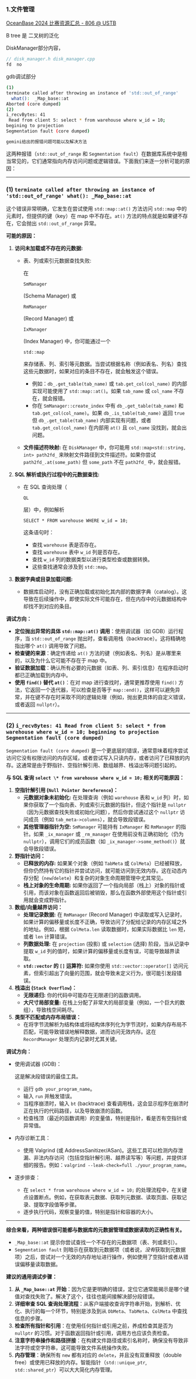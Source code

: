 ### 1.文件管理

[OceanBase 2024 比赛资源汇总 - 806 @ USTB](https://ustb-806.github.io/blogs/2024/11/oceanbase/)

B tree 是 二叉树的泛化

DiskManager部分内容，

```cpp
// disk_manager.h disk_manager.cpp
fd  no
```

gdb调试部分

```bash
(1)
terminate called after throwing an instance of 'std::out_of_range'
  what():  _Map_base::at
Aborted (core dumped)
(2)
i_recvBytes: 41 
 Read from client 5: select * from warehouse where w_id = 10;
begining to projection
Segmentation fault (core dumped)
```

```bash
gemini给出的报错问题可能以及解决方法
```

这两种报错（`std::out_of_range` 和 `Segmentation fault`）在数据库系统中是相当常见的，它们通常指向内存访问问题或逻辑错误。下面我们来逐一分析可能的原因：

------

### (1) `terminate called after throwing an instance of 'std::out_of_range' what(): _Map_base::at`

这个错误非常明确，它发生在尝试使用 `std::map::at()` 方法访问 `std::map` 中的元素时，但提供的键（key）在 map 中不存在。`at()` 方法的特点就是如果键不存在，它会抛出 `std::out_of_range` 异常。

**可能的原因：**

1. **访问未加载或不存在的元数据:**

   - 表、列或索引元数据查找失败:

      在 

     ```
     SmManager
     ```

      (Schema Manager) 或 

     ```
     RmManager
     ```

      (Record Manager) 或 

     ```
     IxManager
     ```

      (Index Manager) 中，你可能通过一个 

     ```
     std::map
     ```

      来存储表、列、索引等元数据。当尝试根据名称（例如表名、列名）查找这些元数据时，如果对应的条目不存在，就会触发这个错误。

     - 例如：`db_.get_table(tab_name)` 或 `tab.get_col(col_name)` 的内部实现可能使用了 `std::map::at()`。如果 `tab_name` 或 `col_name` 不存在，就会报错。
     - 你在 `SmManager::create_index` 中有 `db_.get_table(tab_name)` 和 `tab.get_col(col_name)`。如果 `db_.is_table(tab_name)` 返回 `true` 但 `db_.get_table(tab_name)` 内部实现有问题，或者 `tab.get_col(col_name)` 在内部用 `at()` 且 `col_name` 没找到，就会出问题。

   - **文件描述符映射:** 在 `DiskManager` 中，你可能用 `std::map<std::string, int> path2fd_` 来映射文件路径到文件描述符。如果你尝试 `path2fd_.at(some_path)` 但 `some_path` 不在 `path2fd_` 中，就会报错。

2. **SQL 解析或执行过程中的元数据查找:**

   - 在 SQL 查询处理（

     ```
     QL
     ```

      层）中，例如解析 

     ```
     SELECT * FROM warehouse WHERE w_id = 10;
     ```

      这条语句时：

     - 查找 `warehouse` 表是否存在。
     - 查找 `warehouse` 表中 `w_id` 列是否存在。
     - 查找 `w_id` 列的数据类型以进行类型检查或数据转换。
     - 这些查找通常会涉及到 `std::map`。

3. **数据字典或目录加载问题:**

   - 数据库启动时，没有正确加载或初始化其内部的数据字典（catalog）。这导致在后续操作中，即使实际文件可能存在，但在内存中的元数据结构中却找不到对应的条目。

**调试方向：**

- **定位抛出异常的具体 `std::map::at()` 调用**：使用调试器（如 GDB）运行程序，当 `std::out_of_range` 抛出时，查看调用栈（backtrace）。这将精确地指出哪个 `at()` 调用导致了问题。
- **检查键的来源**：确定传递给 `at()` 方法的键（例如表名、列名）是从哪里来的，以及为什么它可能不存在于 map 中。
- **验证数据加载**：确认所有必要的元数据（如表、列、索引信息）在程序启动时都已正确加载到内存中。
- **使用 `find()` 替代 `at()`**：在对 map 进行查找时，通常更推荐使用 `find()` 方法，它返回一个迭代器，可以检查是否等于 `map::end()`，这样可以避免异常，并在键不存在时采取不同的逻辑处理（例如，抛出更具体的自定义错误，或者返回 `nullptr`）。

------

### (2) `i_recvBytes: 41 Read from client 5: select * from warehouse where w_id = 10; beginning to projection Segmentation fault (core dumped)`

`Segmentation fault (core dumped)` 是一个更底层的错误，通常意味着程序尝试访问它没有权限访问的内存区域，或者尝试写入只读内存，或者访问了已释放的内存。这通常是由于野指针、空指针解引用、数组越界、栈溢出等问题引起的。

**与 SQL 查询 `select \* from warehouse where w_id = 10;` 相关的可能原因：**

1. **空指针解引用 (`Null Pointer Dereference`)：**
   - **元数据对象未初始化:** 在处理查询（例如 `warehouse` 表和 `w_id` 列）时，如果你获取了一个指向表、列或索引元数据的指针，但这个指针是 `nullptr`（因为元数据查找失败或初始化问题），然后你尝试通过这个 `nullptr` 访问成员（例如 `tab_meta->columns`），就会导致段错误。
   - **其他管理器指针为空:** `SmManager` 可能持有 `IxManager` 和 `RmManager` 的指针。如果 `_ix_manager` 或 `_rm_manager` 在使用前没有正确初始化（仍为 `nullptr`），调用它们的成员函数（如 `_ix_manager->some_method()`）就会导致段错误。
2. **野指针访问：**
   - **已释放的内存:** 如果某个对象（例如 `TabMeta` 或 `ColMeta`）已经被释放，但你仍然持有它的指针并尝试访问，就可能访问到无效内存。这在动态内存分配（`new`/`delete`）和复杂的对象生命周期管理中尤其常见。
   - **栈上对象的生命周期:** 如果你返回了一个指向局部（栈上）对象的指针或引用，而该对象在函数返回后被销毁，那么在函数外部使用这个指针或引用就会变成野指针。
3. **数组/向量越界访问：**
   - **处理记录数据:** 在 `RmManager` (Record Manager) 中读取或写入记录时，如果计算的偏移量或长度不正确，导致访问了分配给记录的内存区域之外的地址。例如，根据 `ColMeta.len` 读取数据时，如果实际数据比 `len` 短，或者 `len` 计算错误。
   - **列数据处理:** 在 `projection` (投影) 或 `selection` (选择) 阶段，当从记录中提取 `w_id` 列的值时，如果计算的偏移量或长度有误，可能导致越界读取。
   - **`std::vector` 的 `[]` 运算符:** 如果你使用 `std::vector::operator[]` 访问元素，但索引超出了向量的范围，就会导致未定义行为，很可能引发段错误。
4. **栈溢出 (`Stack Overflow`)：**
   - **无限递归:** 你的代码中可能存在无限递归的函数调用。
   - **大尺寸局部变量:** 在栈上分配了非常大的局部变量（例如，一个巨大的数组），导致栈空间耗尽。
5. **类型不匹配或内存布局错误：**
   - 在将字节流解析为结构体或将结构体序列化为字节流时，如果内存布局不匹配，可能导致错误地解释数据，进而访问无效内存。这在 `RecordManager` 处理页内记录时尤其关键。

**调试方向：**

- 使用调试器 (GDB)：

   这是解决段错误的最佳工具。

  - 运行 `gdb your_program_name`。
  - 输入 `run` 并触发错误。
  - 当程序崩溃时，输入 `bt` (backtrace) 查看调用栈，这会显示程序在崩溃时正在执行的代码路径，以及导致崩溃的函数。
  - 检查栈顶（最近的函数调用）的变量值，特别是指针，看是否有空指针或异常值。

- 内存诊断工具：

  - 使用 Valgrind (或 AddressSanitizer/ASan)。这些工具可以检测内存泄漏、非法内存访问（包括空指针解引用、越界读写等）等问题，并提供详细的报告。例如：`valgrind --leak-check=full ./your_program_name`。

- 逐步排查：

  - 在 `select * from warehouse where w_id = 10;` 的处理流程中，在关键点设置断点。例如，在获取表元数据、获取列元数据、读取页面、获取记录、提取字段值等步骤。
  - 逐步执行代码，观察变量的值，特别是指针和容器的大小。

------

**综合来看，两种错误很可能都与数据库的元数据管理或数据读取的正确性有关。**

- `_Map_base::at` 提示你尝试查找一个不存在的元数据项（表、列或索引）。
- `Segmentation fault` 则暗示在获取到元数据项（或者说，*没有*获取到元数据项）之后，尝试对一个无效的内存地址进行操作，例如使用了空指针或者从错误偏移量读取数据。

**建议的通用调试步骤：**

1. **从 `_Map_base::at` 开始**：因为它是更明确的错误，定位它通常能揭示是哪个键值对查找失败了。解决了这个，往往也能间接解决部分段错误。
2. **详细审查 SQL 查询处理流程**：从客户端接收查询字符串开始，到解析、优化、执行的每一个环节，特别是涉及到从 `DbMeta`、`TabMeta`、`ColMeta` 中查找信息的步骤。
3. **检查所有指针和引用**：在使用任何指针或引用之前，养成检查其是否为 `nullptr` 的习惯。对于函数返回指针或引用，调用方也应该负责检查。
4. **注意字符串操作和路径拼接**：在构建文件路径或索引名称时，确保没有导致非法字符或空字符串，这可能导致文件系统操作失败。
5. **内存管理**：确保所有 `new` 都有对应的 `delete`，并且没有双重释放（double free）或使用已释放的内存。智能指针（`std::unique_ptr`, `std::shared_ptr`）可以大大简化内存管理。


